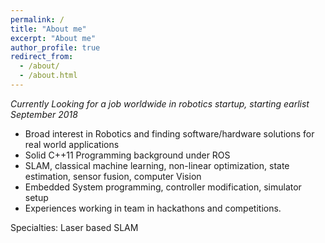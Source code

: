 ```yaml
---
permalink: /
title: "About me"
excerpt: "About me"
author_profile: true
redirect_from: 
  - /about/
  - /about.html
---
```


*Currently Looking for a job worldwide in robotics startup, starting earlist September 2018*


- Broad interest in Robotics and finding software/hardware solutions for real world applications 
- Solid C++11 Programming background under ROS
- SLAM, classical machine learning, non-linear optimization, state estimation, sensor fusion, computer Vision
- Embedded System programming, controller modification, simulator setup
- Experiences working in team in hackathons and competitions.

Specialties: Laser based SLAM


